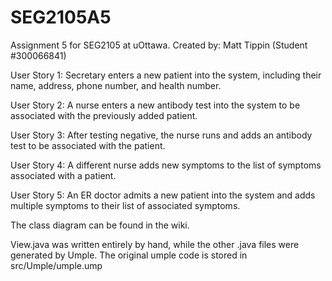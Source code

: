 # SEG2105A5
Assignment 5 for SEG2105 at uOttawa. Created by: Matt Tippin (Student #300066841)

User Story 1: Secretary enters a new patient into the system, including their name, address, phone number, and health number.

User Story 2: A nurse enters a new antibody test into the system to be associated with the previously added patient.

User Story 3: After testing negative, the nurse runs and adds an antibody test to be associated with the patient.

User Story 4: A different nurse adds new symptoms to the list of symptoms associated with a patient.

User Story 5: An ER doctor admits a new patient into the system and adds multiple symptoms to their list of associated symptoms.

The class diagram can be found in the wiki.

View.java was written entirely by hand, while the other .java files were generated by Umple. The original umple code is stored in src/Umple/umple.ump

